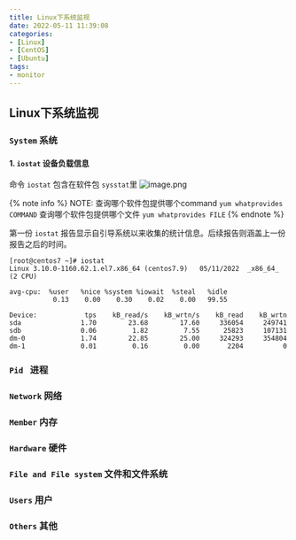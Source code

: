 ```yaml
---
title: Linux下系统监视
date: 2022-05-11 11:39:08
categories: 
- [Linux]
- [CentOS]
- [Ubuntu]
tags: 
- monitor
---
```


## Linux下系统监视
### ``` System ``` 系统
####	1. ``` iostat ``` 设备负载信息

命令 ``` iostat ``` 包含在软件包 ```sysstat```里
![image.png](/images/007.system_info.md.01.png)

{% note info %}
NOTE:
查询哪个软件包提供哪个command ```yum whatprovides COMMAND``` 
查询哪个软件包提供哪个文件     ```yum whatprovides FILE```
{% endnote %}


第一份 ```iostat``` 报告显示自引导系统以来收集的统计信息。后续报告则涵盖上一份报告之后的时间。

```
[root@centos7 ~]# iostat
Linux 3.10.0-1160.62.1.el7.x86_64 (centos7.9) 	05/11/2022 	_x86_64_	(2 CPU)

avg-cpu:  %user   %nice %system %iowait  %steal   %idle
           0.13    0.00    0.30    0.02    0.00   99.55

Device:            tps    kB_read/s    kB_wrtn/s    kB_read    kB_wrtn
sda               1.70        23.68        17.60     336054     249741
sdb               0.06         1.82         7.55      25823     107131
dm-0              1.74        22.85        25.00     324293     354804
dm-1              0.01         0.16         0.00       2204          0
```


### ```Pid ``` 进程
### ``` Network ``` 网络
### ``` Member ``` 内存
### ``` Hardware ``` 硬件
### ``` File and File system ``` 文件和文件系统
### ``` Users ``` 用户
### ``` Others ``` 其他
